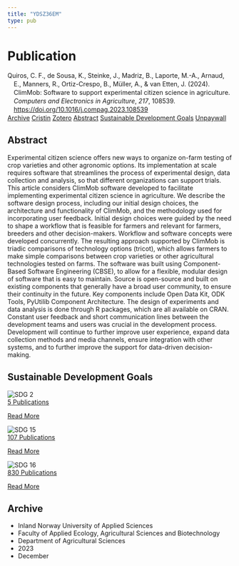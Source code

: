 ```yaml
---
title: "YDSZ36EM"
type: pub
---
```

<h1>Publication</h1>
<article id="csl-bib-container-YDSZ36EM" class="csl-bib-container">
  <div class="csl-bib-body" style="line-height: 1.35; padding-left: 1em; text-indent:-1em;">
  <div class="csl-entry">Quiros, C. F., de Sousa, K., Steinke, J., Madriz, B., Laporte, M.-A., Arnaud, E., Manners, R., Ortiz-Crespo, B., M&#xFC;ller, A., &amp; van Etten, J. (2024). ClimMob: Software to support experimental citizen science in agriculture. <i>Computers and Electronics in Agriculture</i>, <i>217</i>, 108539. <a href="https://doi.org/10.1016/j.compag.2023.108539">https://doi.org/10.1016/j.compag.2023.108539</a></div>
</div>
  <div class="csl-bib-buttons">
    <a href="#taxonomy-article-YDSZ36EM" class="csl-bib-button">Archive</a>
    <a href="https://app.cristin.no/results/show.jsf?id=2217479" alt="Cristin URL" class="csl-bib-button">Cristin</a>
    <a href="http://zotero.org/groups/5402882/items/YDSZ36EM" alt="Zotero URL" class="csl-bib-button">Zotero</a>
    <a href="#abstract-article-YDSZ36EM" class="csl-bib-button">Abstract</a>
    <a href="#sdg-article-YDSZ36EM" class="csl-bib-button">Sustainable Development Goals</a>
    <a href="https://doi.org/10.1016/j.compag.2023.108539" class="csl-bib-button">Unpaywall</a>
  </div>
  <div id="csl-bib-meta-container-YDSZ36EM"></div>
</article>
<div id="csl-bib-meta-YDSZ36EM" class="csl-bib-meta">
  <article id="abstract-article-YDSZ36EM" class="abstract-article">
    <h1>Abstract</h1>
    Experimental citizen science offers new ways to organize on-farm testing of crop varieties and other agronomic options. Its implementation at scale requires software that streamlines the process of experimental design, data collection and analysis, so that different organizations can support trials. This article considers ClimMob software developed to facilitate implementing experimental citizen science in agriculture. We describe the software design process, including our initial design choices, the architecture and functionality of ClimMob, and the methodology used for incorporating user feedback. Initial design choices were guided by the need to shape a workflow that is feasible for farmers and relevant for farmers, breeders and other decision-makers. Workflow and software concepts were developed concurrently. The resulting approach supported by ClimMob is triadic comparisons of technology options (tricot), which allows farmers to make simple comparisons between crop varieties or other agricultural technologies tested on farms. The software was built using Component-Based Software Engineering (CBSE), to allow for a flexible, modular design of software that is easy to maintain. Source is open-source and built on existing components that generally have a broad user community, to ensure their continuity in the future. Key components include Open Data Kit, ODK Tools, PyUtilib Component Architecture. The design of experiments and data analysis is done through R packages, which are all available on CRAN. Constant user feedback and short communication lines between the development teams and users was crucial in the development process. Development will continue to further improve user experience, expand data collection methods and media channels, ensure integration with other systems, and to further improve the support for data-driven decision-making.
  </article>
  <article id="sdg-article-YDSZ36EM" class="sdg-article">
    <h1>Sustainable Development Goals</h1>
    <div class="sdg-container"><div id="sdg2" class="sdg"> <img src="{{< params subfolder >}}images/sdg/sdg02_en.png" class="image" alt="SDG 2"> <div class="sdg-overlay"> <a href="{{< params subfolder >}}en/archive/?sdg=2#archive" class="sdg-publication-count"><span>5</span> Publications</a> <p><a href="https://sdgs.un.org/goals/goal2" class="sdg-read-more">Read More</a></p> </div> </div> <div id="sdg15" class="sdg"> <img src="{{< params subfolder >}}images/sdg/sdg15_en.png" class="image" alt="SDG 15"> <div class="sdg-overlay"> <a href="{{< params subfolder >}}en/archive/?sdg=15#archive" class="sdg-publication-count"><span>107</span> Publications</a> <p><a href="https://sdgs.un.org/goals/goal15" class="sdg-read-more">Read More</a></p> </div> </div> <div id="sdg16" class="sdg"> <img src="{{< params subfolder >}}images/sdg/sdg16_en.png" class="image" alt="SDG 16"> <div class="sdg-overlay"> <a href="{{< params subfolder >}}en/archive/?sdg=16#archive" class="sdg-publication-count"><span>830</span> Publications</a> <p><a href="https://sdgs.un.org/goals/goal16" class="sdg-read-more">Read More</a></p> </div> </div></div>
  </article>
  <article id="taxonomy-article-YDSZ36EM" class="taxonomy-article">
    <h1>Archive</h1>
    <ul>
      <li>Inland Norway University of Applied Sciences</li>
      <li>Faculty of Applied Ecology, Agricultural Sciences and Biotechnology</li>
      <li>Department of Agricultural Sciences</li>
      <li>2023</li>
      <li>December</li>
    </ul>
  </article>
</div>
